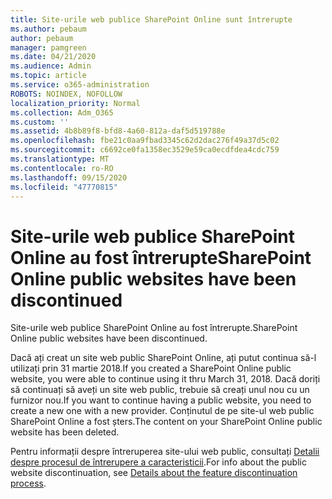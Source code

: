 ```yaml
---
title: Site-urile web publice SharePoint Online sunt întrerupte
ms.author: pebaum
author: pebaum
manager: pamgreen
ms.date: 04/21/2020
ms.audience: Admin
ms.topic: article
ms.service: o365-administration
ROBOTS: NOINDEX, NOFOLLOW
localization_priority: Normal
ms.collection: Adm_O365
ms.custom: ''
ms.assetid: 4b8b89f8-bfd8-4a60-812a-daf5d519788e
ms.openlocfilehash: fbe21c0aa9fbad3345c62d2dac276f49a37d5c02
ms.sourcegitcommit: c6692ce0fa1358ec3529e59ca0ecdfdea4cdc759
ms.translationtype: MT
ms.contentlocale: ro-RO
ms.lasthandoff: 09/15/2020
ms.locfileid: "47770815"
---
```

# <a name="sharepoint-online-public-websites-have-been-discontinued"></a><span data-ttu-id="78e6e-102">Site-urile web publice SharePoint Online au fost întrerupte</span><span class="sxs-lookup"><span data-stu-id="78e6e-102">SharePoint Online public websites have been discontinued</span></span>

<span data-ttu-id="78e6e-103">Site-urile web publice SharePoint Online au fost întrerupte.</span><span class="sxs-lookup"><span data-stu-id="78e6e-103">SharePoint Online public websites have been discontinued.</span></span>

<span data-ttu-id="78e6e-104">Dacă ați creat un site web public SharePoint Online, ați putut continua să-l utilizați prin 31 martie 2018.</span><span class="sxs-lookup"><span data-stu-id="78e6e-104">If you created a SharePoint Online public website, you were able to continue using it thru March 31, 2018.</span></span> <span data-ttu-id="78e6e-105">Dacă doriți să continuați să aveți un site web public, trebuie să creați unul nou cu un furnizor nou.</span><span class="sxs-lookup"><span data-stu-id="78e6e-105">If you want to continue having a public website, you need to create a new one with a new provider.</span></span> <span data-ttu-id="78e6e-106">Conținutul de pe site-ul web public SharePoint Online a fost șters.</span><span class="sxs-lookup"><span data-stu-id="78e6e-106">The content on your SharePoint Online public website has been deleted.</span></span>

<span data-ttu-id="78e6e-107">Pentru informații despre întreruperea site-ului web public, consultați [Detalii despre procesul de întrerupere a caracteristicii](https://go.microsoft.com/fwlink/?linkid=866980).</span><span class="sxs-lookup"><span data-stu-id="78e6e-107">For info about the public website discontinuation, see [Details about the feature discontinuation process](https://go.microsoft.com/fwlink/?linkid=866980).</span></span>

